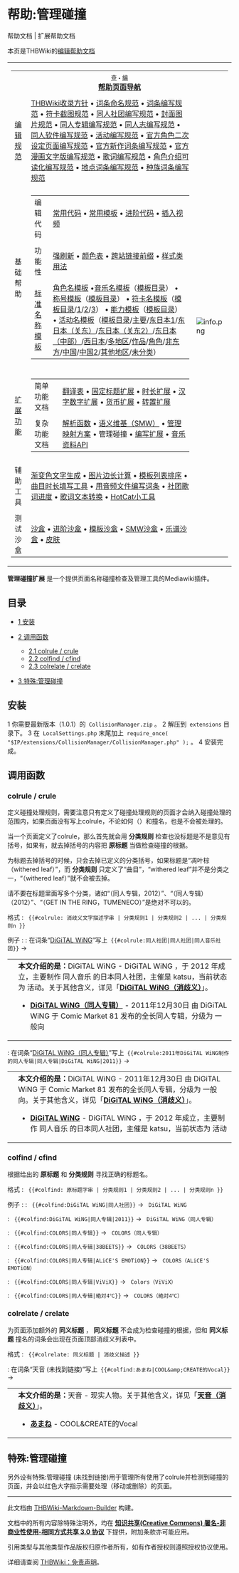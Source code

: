 # 帮助:管理碰撞

<!-- source html: G:\repos\THBWiki-Markdown-Builder\THBWikiMarkdown\Temp\other\e\e4\ns12%3A%E7%AE%A1%E7%90%86%E7%A2%B0%E6%92%9E.html -->

帮助文档 | 扩展帮助文档

本页是THBWiki的[编辑帮助文档](./分类-帮助文档.md)

<table><tbody><tr><td><table cellspacing="0" class="nowraplinks mw-collapsible uncollapsed" style="width:100%;;;"><tbody><tr><th style=";" colspan="3" class="navbox-title"><div class="navbar"><div class="noprint plainlinksneverexpand" style="background-color:transparent; padding:0; font-weight:normal; font-size:80%; white-space:nowrap;"><a href="./模板-帮助页面导航.md" title="模板:帮助页面导航"><span style=";;border:none;" title="查看这个模板">查</span></a>&#160;<span style="font-size:80%;">•</span>&#160;<a href="/index.php?title=%E6%A8%A1%E6%9D%BF:%E5%B8%AE%E5%8A%A9%E9%A1%B5%E9%9D%A2%E5%AF%BC%E8%88%AA&amp;action=edit"><span style=";;border:none;" title="您可以编辑这个模板。请在储存变更之前先预览">编</span></a></div></div><span><a href="./分类-帮助文档.md" title="分类:帮助文档">帮助页面导航</a></span></th></tr><tr><td></td></tr><tr><td class="navbox-group" style=";;"><a href="./分类-规范文档.md" title="分类:规范文档">编辑规范</a></td><td style=";;" class="navbox-list navbox-odd"><div><a href="./THBWiki-收录方针.md" title="THBWiki:收录方针">THBWiki收录方针</a> &#8226; <a href="./帮助-词条命名规范.md" title="帮助:词条命名规范">词条命名规范</a> &#8226; <a href="./帮助-词条编写规范.md" title="帮助:词条编写规范">词条编写规范</a> &#8226; <a href="./帮助-符卡截图规范.md" title="帮助:符卡截图规范">符卡截图规范</a> &#8226; <a href="./帮助-同人社团.md" title="帮助:同人社团">同人社团编写规范</a> &#8226; <a href="./帮助-封面图片.md" title="帮助:封面图片">封面图片规范</a> &#8226; <a href="./帮助-同人专辑.md" title="帮助:同人专辑">同人专辑编写规范</a> &#8226; <a href="/index.php?title=%E5%B8%AE%E5%8A%A9:%E5%90%8C%E4%BA%BA%E5%BF%97&amp;action=edit&amp;redlink=1" class="new" title="帮助:同人志（页面不存在）">同人志编写规范</a> &#8226; <a href="/index.php?title=%E5%B8%AE%E5%8A%A9:%E5%90%8C%E4%BA%BA%E8%BD%AF%E4%BB%B6&amp;action=edit&amp;redlink=1" class="new" title="帮助:同人软件（页面不存在）">同人软件编写规范</a> &#8226; <a href="./帮助-活动.md" title="帮助:活动">活动编写规范</a> &#8226; <a href="./帮助-官方角色二次设定页面.md" title="帮助:官方角色二次设定页面">官方角色二次设定页面编写规范</a> &#8226; <a href="./帮助-官作新作词条.md" title="帮助:官作新作词条">官方新作词条编写规范</a> &#8226; <a href="./帮助-官方漫画文字版.md" title="帮助:官方漫画文字版">官方漫画文字版编写规范</a> &#8226;  <a href="./帮助-歌词.md" title="帮助:歌词">歌词编写规范</a> &#8226;  <a href="./帮助-角色介绍可读化.md" title="帮助:角色介绍可读化">角色介绍可读化编写规范</a> &#8226;  <a href="./帮助-地点词条.md" title="帮助:地点词条">地点词条编写规范</a> &#8226;  <a href="./帮助-种族词条.md" title="帮助:种族词条">种族词条编写规范</a></div></td><td class="navbox-image" style="" rowspan="9"><img src="https://static.thwiki.cc/template/info.png" alt="info.png"></td></tr><tr><td></td></tr><tr><td class="navbox-group" style=";;">基础帮助</td><td style=";;" class="navbox-list navbox-even"><div></div><table cellspacing="0" class="nowraplinks navbox-subgroup" style="width:100%;;;;"><tbody><tr><td class="navbox-group" style=";;"><div>编辑代码</div></td><td style=";;" class="navbox-list navbox-odd"><div><a href="./帮助-常用代码.md" title="帮助:常用代码">常用代码</a> &#8226; <a href="./帮助-常用模板.md" title="帮助:常用模板">常用模板</a> &#8226; <a href="./帮助-特殊代码.md" title="帮助:特殊代码">进阶代码</a> &#8226; <a href="./帮助-插入视频.md" title="帮助:插入视频">插入视频</a></div></td></tr><tr><td></td></tr><tr><td class="navbox-group" style=";;"><div>功能性</div></td><td style=";;" class="navbox-list navbox-even"><div><a href="./帮助-强刷新.md" title="帮助:强刷新">强刷新</a> &#8226; <a href="./帮助-颜色表.md" title="帮助:颜色表">颜色表</a> &#8226; <a href="./帮助-跨站链接前缀.md" title="帮助:跨站链接前缀">跨站链接前缀</a> &#8226; <a href="./帮助-样式类别.md" title="帮助:样式类别">样式类用法</a></div></td></tr><tr><td></td></tr><tr><td class="navbox-group" style=";;"><div><a href="./分类-标准名称模板.md" title="分类:标准名称模板">标准名称模板</a></div></td><td style=";;" class="navbox-list navbox-odd"><div><a href="./帮助-角色名模板.md" title="帮助:角色名模板">角色名模板</a> &#8226;<a href="./帮助-音乐名模板.md" title="帮助:音乐名模板">音乐名模板</a>（<a href="./音乐名模板目录.md" title="音乐名模板目录">模板目录</a>） &#8226; <a href="./帮助-称号模板.md" title="帮助:称号模板">称号模板</a>（<a href="./称号模板目录.md" title="称号模板目录">模板目录</a>） &#8226; <a href="./帮助-符卡名模板.md" title="帮助:符卡名模板">符卡名模板</a>（<a href="./符卡名模板目录.md" title="符卡名模板目录">模板目录</a>/<a href="./符卡名模板目录1.md" title="符卡名模板目录1">1</a>/<a href="./符卡名模板目录2.md" title="符卡名模板目录2">2</a>/<a href="./符卡名模板目录3.md" title="符卡名模板目录3">3</a>）  &#8226; <a href="./帮助-能力模板.md" title="帮助:能力模板">能力模板</a>（<a href="./能力模板目录.md" title="能力模板目录">模板目录</a>）&#8226; <a href="./帮助-活动名模板.md" title="帮助:活动名模板">活动名模板</a>（<a href="./活动名模板目录.md" title="活动名模板目录">模板目录</a>/<a href="./活动名模板目录-主要展会.md" title="活动名模板目录/主要展会">主要</a>/<a href="./活动名模板目录-东方Only-东日本地区1限定.md" title="活动名模板目录/东方Only/东日本地区1限定">东日本1</a>/<a href="./活动名模板目录-东方Only-东日本地区限定（关东地方）.md" title="活动名模板目录/东方Only/东日本地区限定（关东地方）">东日本（关东）</a>/<a href="./活动名模板目录-东方Only-东日本地区限定（关东地方2）.md" title="活动名模板目录/东方Only/东日本地区限定（关东地方2）">东日本（关东2）</a>/<a href="./活动名模板目录-东方Only-东日本地区限定（中部地方）.md" title="活动名模板目录/东方Only/东日本地区限定（中部地方）">东日本（中部）</a>/<a href="./活动名模板目录-东方Only-西日本地区限定.md" title="活动名模板目录/东方Only/西日本地区限定">西日本</a>/<a href="./活动名模板目录-东方Only-多地方地区限定.md" title="活动名模板目录/东方Only/多地方地区限定">多地区</a>/<a href="./活动名模板目录-东方Only-作品限定.md" title="活动名模板目录/东方Only/作品限定">作品</a>/<a href="./活动名模板目录-东方Only-角色限定.md" title="活动名模板目录/东方Only/角色限定">角色</a>/<a href="./活动名模板目录-非东方Only.md" title="活动名模板目录/非东方Only">非东方</a>/<a href="./活动名模板目录-中国展会.md" title="活动名模板目录/中国展会">中国</a>/<a href="./活动名模板目录-中国展会2.md" title="活动名模板目录/中国展会2">中国2</a>/<a href="./活动名模板目录-其他地区展会.md" title="活动名模板目录/其他地区展会">其他地区</a>/<a href="./活动名模板目录-未分类.md" title="活动名模板目录/未分类">未分类</a>）</div></td></tr></tbody></table><div></div></td></tr><tr><td></td></tr><tr><td class="navbox-group" style=";;"><a href="./分类-扩展帮助文档.md" title="分类:扩展帮助文档">扩展功能</a></td><td style=";;" class="navbox-list navbox-odd"><div></div><table cellspacing="0" class="nowraplinks navbox-subgroup" style="width:100%;;;;"><tbody><tr><td class="navbox-group" style=";;"><div>简单功能文档</div></td><td style=";;" class="navbox-list navbox-odd"><div><a href="./帮助-翻译表.md" title="帮助:翻译表">翻译表</a> &#8226; <a href="./帮助-固定标题扩展.md" title="帮助:固定标题扩展">固定标题扩展</a> &#8226; <a href="./帮助-时长扩展.md" title="帮助:时长扩展">时长扩展</a> &#8226; <a href="./帮助-汉字数字扩展.md" title="帮助:汉字数字扩展">汉字数字扩展</a> &#8226; <a href="./帮助-货币扩展.md" title="帮助:货币扩展">货币扩展</a> &#8226; <a href="./帮助-转置扩展.md" title="帮助:转置扩展">转置扩展</a></div></td></tr><tr><td></td></tr><tr><td class="navbox-group" style=";;"><div>复杂功能文档</div></td><td style=";;" class="navbox-list navbox-even"><div><a href="./帮助-解析函数.md" title="帮助:解析函数">解析函数</a> &#8226; <a href="./帮助-SMW.md" title="帮助:SMW">语义维基（SMW）</a> &#8226; <a href="./帮助-管理映射方案.md" title="帮助:管理映射方案">管理映射方案</a> &#8226; <a class="mw-selflink selflink">管理碰撞</a> &#8226; <a href="./帮助-编写扩展.md" title="帮助:编写扩展">编写扩展</a> &#8226; <a href="./帮助-音乐资料API.md" title="帮助:音乐资料API">音乐资料API</a></div></td></tr></tbody></table><div></div></td></tr><tr><td></td></tr><tr><td class="navbox-group" style=";;">辅助工具</td><td style=";;" class="navbox-list navbox-even"><div><span class="plainlinks"><a rel="nofollow" class="external text" href="https://tool.thwiki.cc/textcolor">渐变色文字生成</a> &#8226; <a rel="nofollow" class="external text" href="https://tool.thwiki.cc/calline">图片边长计算</a> &#8226; <a rel="nofollow" class="external text" href="https://tool.thwiki.cc/sort">模板列表排序</a> &#8226; <a rel="nofollow" class="external text" href="https://tool.thwiki.cc/tracks">曲目时长填写工具</a> &#8226; <a rel="nofollow" class="external text" href="https://tool.thwiki.cc/tags/">用音频文件编写词条</a> &#8226; <a rel="nofollow" class="external text" href="https://tool.thwiki.cc/circlelyrics">社团歌词进度</a> &#8226; <a rel="nofollow" class="external text" href="https://tool.thwiki.cc/lrctowiki">歌词文本转换</a></span> &#8226; <a href="./帮助-Gadget-HotCat.md" title="帮助:Gadget-HotCat">HotCat小工具</a></div></td></tr><tr><td></td></tr><tr><td class="navbox-group" style=";;">测试沙盒</td><td style=";;" class="navbox-list navbox-odd"><div><a href="/%E6%B2%99%E7%9B%92" title="沙盒">沙盒</a> &#8226; <a href="./沙盒-高级功能.md" title="沙盒/高级功能">进阶沙盒</a> &#8226; <a href="./模板-沙盒.md" title="模板:沙盒">模板沙盒‎</a> &#8226; <a href="./沙盒-SMW.md" title="沙盒/SMW">SMW‎沙盒‎</a> &#8226; <a href="./沙盒-乐谱.md" title="沙盒/乐谱">乐谱沙盒‎</a> &#8226; <a href="./帮助-皮肤.md" title="帮助:皮肤">皮肤‎‎</a></div></td></tr></tbody></table></td></tr></tbody></table>


  
 **管理碰撞扩展** 是一个提供页面名称碰撞检查及管理工具的Mediawiki插件。
  

## 目录

- [1 安装](#安装)
- [2 调用函数](#调用函数)

  - [2.1 colrule / crule](#colrule_/_crule)
  - [2.2 colfind / cfind](#colfind_/_cfind)
  - [2.3 colrelate / crelate](#colrelate_/_crelate)



- [3 特殊:管理碰撞](#特殊:管理碰撞)




## 安装
1 你需要最新版本（1.0.1）的`
CollisionManager.zip`
。
2 解压到`
extensions`
目录下。
3 在`
LocalSettings.php`
末尾加上`
require_once( "$IP/extensions/CollisionManager/CollisionManager.php" );`
。
4 安装完成。

## 调用函数
### colrule / crule
  
定义碰撞处理规则，需要注意只有定义了碰撞处理规则的页面才会纳入碰撞处理的范围内，如果页面没有写上colrule，不论如何（）和撞名，也是不会被处理的。  

当一个页面定义了colrule，那么首先就会用 **分类规则** 检查也没标题是不是意见有括号，如果有，就去掉括号的内容把 **原标题** 当做检查碰撞的根据。  

为标题去掉括号的时候，只会去掉已定义的分类括号，如果标题是“凋叶棕（withered leaf）”，而 **分类规则** 只定义了“曲目”，“withered leaf”并不是分类之一，“（withered leaf）”就不会被去掉。  

请不要在标题里面写多个分类，诸如“（同人专辑，2012）”、“（同人专辑）（2012）”、“（GET IN THE RING，TUMENECO）”是绝对不可以的。
  

格式
: `
{{#colrule: 消歧义文字描述字串 | 分类规则1 | 分类规则2 | ... | 分类规则n }}`

例子
: 
: 在词条“[DiGiTAL WiNG](./DiGiTAL_WiNG.md)”写上`
{{#colrule:同人社团|同人社团|同人音乐社团}}`
 →


<table>
  <tbody><tr>
    <td class="disambig-box-image"></td>
    <td class="disambig-box-text">
      <div class="mw-collapsible mw-made-collapsible">
        <div class="mw-collapsible-caption"><b>本文介绍的是：</b>DiGiTAL WiNG - DiGiTAL WiNG ，于 2012 年成立，主要制作 同人音乐 的日本同人社团，主催是 katsu，当前状态为 活动。关于其他含义，详见「<b><a href="/%E7%89%B9%E6%AE%8A:%E6%B6%88%E6%AD%A7%E4%B9%89/DIGITALWING" title="特殊:消歧义/DIGITALWING">DiGiTAL WiNG（消歧义）</a></b>」。</div>
        <div class="mw-collapsible-content"><ul><li><b><a href="./DiGiTAL_WiNG（同人专辑）.md" title="DiGiTAL WiNG（同人专辑）">DiGiTAL WiNG（同人专辑）</a></b> - 2011年12月30日 由 DiGiTAL WiNG 于 Comic Market 81 发布的全长同人专辑，分级为 一般向</li></ul></div>
      </div>
    </td>
  </tr>
</tbody></table>


: 在词条“[DiGiTAL WiNG（同人专辑）](./DiGiTAL_WiNG（同人专辑）.md)”写上`
{{#colrule:2011年DiGiTAL WiNG制作的同人专辑|同人专辑|DiGiTAL WiNG|2011}}`
 →


<table>
  <tbody><tr>
    <td class="disambig-box-image"></td>
    <td class="disambig-box-text">
      <div class="mw-collapsible mw-made-collapsible">
        <div class="mw-collapsible-caption"><b>本文介绍的是：</b>DiGiTAL WiNG - 2011年12月30日 由 DiGiTAL WiNG 于 Comic Market 81 发布的全长同人专辑，分级为 一般向。关于其他含义，详见「<b><a href="/%E7%89%B9%E6%AE%8A:%E6%B6%88%E6%AD%A7%E4%B9%89/DIGITALWING" title="特殊:消歧义/DIGITALWING">DiGiTAL WiNG（消歧义）</a></b>」。</div>
        <div class="mw-collapsible-content"><ul><li><b><a href="./DiGiTAL_WiNG.md" title="DiGiTAL WiNG">DiGiTAL WiNG</a></b> - DiGiTAL WiNG ，于 2012 年成立，主要制作 同人音乐 的日本同人社团，主催是 katsu，当前状态为 活动</li></ul></div>
      </div>
    </td>
  </tr>
</tbody></table>


### colfind / cfind
  
根据给出的 **原标题** 和 **分类规则** 寻找正确的标题名。
  

格式
: `
{{#colfind: 原标题字串 | 分类规则1 | 分类规则2 | ... | 分类规则n }}`

例子
: 
: `
{{#colfind:DiGiTAL WiNG|同人社团}}`
 → `
DiGiTAL WiNG`

: `
{{#colfind:DiGiTAL WiNG|同人专辑|2011}}`
 → `
DiGiTAL WiNG（同人专辑）`

: `
{{#colfind:COLORS|同人专辑}}`
 → `
COLORS（同人专辑）`

: `
{{#colfind:COLORS|同人专辑|38BEETS}}`
 → `
COLORS（38BEETS）`

: `
{{#colfind:COLORS|同人专辑|ALiCE'S EMOTiON}}`
 → `
COLORS（ALiCE'S EMOTiON）`

: `
{{#colfind:COLORS|同人专辑|ViViX}}`
 → `
Colors（ViViX）`

: `
{{#colfind:COLORS|同人专辑|絶対4℃}}`
 → `
COLORS（絶対4℃）`


### colrelate / crelate
  
为页面添加额外的 **同义标题** ， **同义标题** 不会成为检查碰撞的根据，但和 **同义标题** 撞名的词条会出现在页面顶部消歧义列表中。
  

格式
: `
{{#colrelate: 同义标题 | 消歧义描述 }}`

: 在词条“天音 (未找到链接)”写上`
{{#colfind:あまね|COOL&amp;CREATE的Vocal}}`
 →


<table>
  <tbody><tr>
    <td class="disambig-box-image"></td>
    <td class="disambig-box-text">
      <div class="mw-collapsible mw-made-collapsible">
        <div class="mw-collapsible-caption"><b>本文介绍的是：</b>天音 - 现实人物。关于其他含义，详见「<b><a href="/%E7%89%B9%E6%AE%8A:%E6%B6%88%E6%AD%A7%E4%B9%89/%E5%A4%A9%E9%9F%B3" title="特殊:消歧义/天音">天音（消歧义）</a></b>」。</div>
        <div class="mw-collapsible-content"><ul><li><b><a href="./あまね.md" title="あまね">あまね</a></b> - COOL&amp;CREATE的Vocal</li></ul></div>
      </div>
    </td>
  </tr>
</tbody></table>


## 特殊:管理碰撞
  
另外设有特殊:管理碰撞 (未找到链接)用于管理所有使用了colrule并检测到碰撞的页面，并会以红色大字指示需要处理（移动或删除）的页面。
  





---

此文档由 [THBWiki-Markdown-Builder](https://github.com/Delsin-Yu/THBWiki-Markdown-Builder) 构建。

文档中的所有内容除特殊注明外，均在 [**知识共享(Creative Commons) 署名-非商业性使用-相同方式共享 3.0 协议**](https://creativecommons.org/licenses/by-sa/3.0/deed.zh-hans) 下提供，附加条款亦可能应用。

引用类型与其他类型作品版权归原作者所有，如有作者授权则遵照授权协议使用。

详细请查阅 [THBWiki：免责声明](https://thbwiki.cc/THBWiki:%E5%85%8D%E8%B4%A3%E5%A3%B0%E6%98%8E)。

